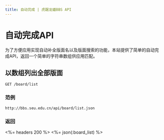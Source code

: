 ```yaml
---
title: 自动完成 | 虎踞龙蟠BBS API
---
```


# 自动完成API

为了方便应用实现自动补全版面名以及版面搜索的功能，本站提供了简单的自动完成API，返回一个简单的字符串数组供应用匹配。

## 以数组列出全部版面

    GET /board/list

### 范例

    http://bbs.seu.edu.cn/api/board/list.json

### 返回

<%= headers 200 %>
<%= json(:board_list) %>

